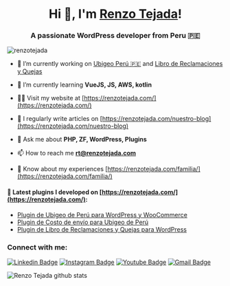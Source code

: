 <h1 align="center">Hi 👋, I'm <a href="https://www.renzotejada.com">Renzo Tejada</a>!
<h3 align="center">A passionate WordPress developer from Peru 🇵🇪</h3>

<p align="left"> <img src="https://komarev.com/ghpvc/?username=renzotejada&label=Profile%20views&color=0e75b6&style=flat" alt="renzotejada" /> </p>

- 🔭 I’m currently working on [Ubigeo Perú 🇵🇪](https://github.com/RenzoTejada/ubigeo-peru) and [Libro de Reclamaciones y Quejas](https://github.com/RenzoTejada/libro-de-reclamaciones-y-quejas)

- 🌱 I’m currently learning **VueJS, JS, AWS, kotlin**

- 👨‍💻 Visit my website at [https://renzotejada.com/](https://renzotejada.com/)

- 📝 I regularly write articles on [https://renzotejada.com/nuestro-blog](https://renzotejada.com/nuestro-blog)

- 💬 Ask me about **PHP, ZF, WordPress, Plugins**

- 📫 How to reach me **rt@renzotejada.com**

- 📄 Know about my experiences [https://renzotejada.com/familia/](https://renzotejada.com/familia/)

#### 📝 Latest plugins I developed  on  [https://renzotejada.com/](https://renzotejada.com/):
- [Plugin de Ubigeo de Perú para WordPress y WooCommerce](https://renzotejada.com/plugin/ubigeo-peru/)
- [Plugin de Costo de envío para Ubigeo de Perú](https://renzotejada.com/plugin/costo-de-envio-de-ubigeo-de-peru-para-woocommerce/)
- [Plugin de Libro de Reclamaciones y Quejas para WordPress](https://renzotejada.com/libro-de-reclamaciones-y-quejas/)


<h3 align="left">Connect with me:</h3>
  
[![Linkedin Badge](https://img.shields.io/badge/-tejadarenzo-blue?style=flat-square&logo=Linkedin&logoColor=white&link=https://www.linkedin.com/in/tejadarenzo/)](https://https://www.linkedin.com/in/tejadarenzo/)
[![Instagram Badge](https://img.shields.io/badge/-rt_codes-purple?style=flat-square&logo=instagram&logoColor=white&link=https://www.instagram.com/rt_codes/)](https://www.instagram.com/rt_codes/)
[![Youtube Badge](https://img.shields.io/badge/-RenzoTejada-darkred?style=flat-square&logo=youtube&logoColor=white&link=https://www.youtube.com/c/RenzoTejada)](https://www.youtube.com/c/koolkanna)
[![Gmail Badge](https://img.shields.io/badge/-renzzo09@gmail.com-c14438?style=flat-square&logo=Gmail&logoColor=white&link=mailto:renzzo09@gmail.com)](mailto:kanna6501@gmail.com)



![Renzo Tejada github stats](https://github-readme-stats.vercel.app/api?username=renzotejada&show_icons=true&theme=vue)
